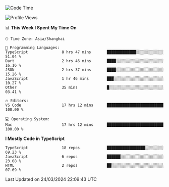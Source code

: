 <!--START_SECTION:waka-->
![Code Time](http://img.shields.io/badge/Code%20Time-5%2C894%20hrs%2023%20mins-blue)

![Profile Views](http://img.shields.io/badge/Profile%20Views-0-blue)

📊 **This Week I Spent My Time On** 

```text
🕑︎ Time Zone: Asia/Shanghai

💬 Programming Languages: 
TypeScript               8 hrs 47 mins       █████████████░░░░░░░░░░░░   51.04 % 
Dart                     2 hrs 46 mins       ████░░░░░░░░░░░░░░░░░░░░░   16.16 % 
JSON                     2 hrs 37 mins       ████░░░░░░░░░░░░░░░░░░░░░   15.26 % 
JavaScript               1 hr 46 mins        ███░░░░░░░░░░░░░░░░░░░░░░   10.27 % 
Other                    35 mins             █░░░░░░░░░░░░░░░░░░░░░░░░   03.41 % 

🔥 Editors: 
VS Code                  17 hrs 12 mins      █████████████████████████   100.00 % 

💻 Operating System: 
Mac                      17 hrs 12 mins      █████████████████████████   100.00 % 
```

**I Mostly Code in TypeScript** 

```text
TypeScript               18 repos            █████████████████░░░░░░░░   69.23 % 
JavaScript               6 repos             ██████░░░░░░░░░░░░░░░░░░░   23.08 % 
HTML                     2 repos             ██░░░░░░░░░░░░░░░░░░░░░░░   07.69 % 
```




 Last Updated on 24/03/2024 22:09:43 UTC
<!--END_SECTION:waka-->
